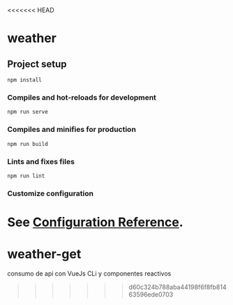 <<<<<<< HEAD
# weather

## Project setup
```
npm install
```

### Compiles and hot-reloads for development
```
npm run serve
```

### Compiles and minifies for production
```
npm run build
```

### Lints and fixes files
```
npm run lint
```

### Customize configuration
See [Configuration Reference](https://cli.vuejs.org/config/).
=======
# weather-get
consumo de api con VueJs CLi y componentes reactivos
>>>>>>> d60c324b788aba44198f6f8fb81463596ede0703
